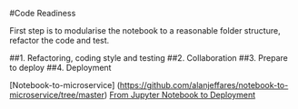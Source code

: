#Code Readiness

First step is to modularise the notebook to a reasonable folder structure, refactor the code and test.

##1. Refactoring, coding style and testing
##2. Collaboration
##3. Prepare to deploy
##4. Deployment

[Notebook-to-microservice] (https://github.com/alanjeffares/notebook-to-microservice/tree/master)
[From Jupyter Notebook to Deployment](https://towardsdatascience.com/from-jupyter-notebook-to-deployment-a-straightforward-example-1838c203a437)
